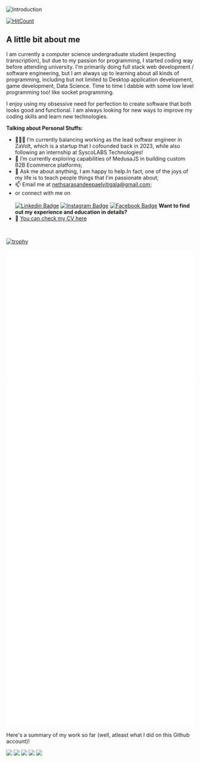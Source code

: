 <img src="./custom-styled-svgs/title.svg" style="width: 100%;height: 150px;" alt="Introduction">

 [![HitCount](https://hits.dwyl.com/Nethrenial/Nethrenial/Nethrenial.svg?style=flat-square&show=unique)](http://hits.dwyl.com/Nethrenial/Nethrenial/Nethrenial)

## A little bit about me

I am currently a computer science undergraduate student (expecting transcription), but due to my passion for programming, I started coding way before attending university. I'm primarily doing full stack web development / software engineering, but I am always up to learning about all kinds of programming, including but not limited to Desktop application development, game development, Data Science. Time to time I dabble with some low level programming too! like socket programming.

I enjoy using my obsessive need for perfection to create software that both looks good and functional. I am always looking for new ways to improve my coding skills and learn new technologies.

**Talking about Personal Stuffs:**

- 👨🏻‍💻 I’m currently balancing working as the lead softwar engineer in ZaVolt, which is a startup that I cofounded back in 2023, while also following an internship at SyscoLABS Technologies!
- 🚀 I’m currently exploring capabilities of MedusaJS in building custom B2B Ecommerce platforms;
- 💬 Ask me about anything, I am happy to help.In fact, one of the joys of my life is to teach people things that I'm passionate about;
- 📫 Email me at nethsarasandeepaelvitigala@gmail.com;
- or connect with me on <br/><br/>
    [![Linkedin Badge](https://img.shields.io/badge/LinkedIn-0077B5?style=for-the-badge&logo=linkedin&logoColor=white)](https://linkedin.com/in/nethsara-elvitigala)
    [![Instagram Badge](https://img.shields.io/badge/Instagram-E4405F?style=for-the-badge&logo=instagram&logoColor=white)](https://instagram.com/nethrenial001/)
    [![Facebook Badge](https://img.shields.io/badge/Facebook-1877F2?style=for-the-badge&logo=facebook&logoColor=white)](https://www.facebook.com/nethsara.sandeepa/)
**Want to find out my experience and education in details?** 
- 📝 [You can check my CV here](https://github.com/Nethrenial/Nethrenial/blob/977c119e6cb5859492e65ca02b1d64f3fc69ec65/Nethsara_Elvitigala_CV.pdf)

</br>

[![trophy](https://github-profile-trophy.vercel.app/?username=Nethrenial&theme=onedark&margin-w=15&margin-h=15&no-bg=true&no-frame=true)](https://github.com/ryo-ma/github-profile-trophy)

<div>
<img src="./github-metrics.svg" alt="Metrics"/>
<img src="./isocalendar.svg" alt="Calendar"/>
<img src="./languages.svg" alt="Languages"/>
<img src="./achievements.svg" alt="Achievements"/>
<img src="./habits.svg" alt="Habits"/>
</div>

Here's a summary of my work so far (well, atleast what I did on this Github account)!

![](http://github-profile-summary-cards.vercel.app/api/cards/profile-details?username=Nethrenial&theme=dracula)
![](http://github-profile-summary-cards.vercel.app/api/cards/repos-per-language?username=Nethrenial&theme=dracula)
![](http://github-profile-summary-cards.vercel.app/api/cards/most-commit-language?username=Nethrenial&theme=dracula)
![](http://github-profile-summary-cards.vercel.app/api/cards/stats?username=Nethrenial&theme=dracula)
![](http://github-profile-summary-cards.vercel.app/api/cards/productive-time?username=Nethrenial&theme=dracula&utcOffset=8)
